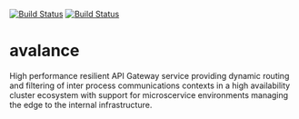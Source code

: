 [![Build Status](https://travis-ci.org/FelixKlauke/avalance.svg?branch=master)](https://travis-ci.org/FelixKlauke/avalance)
[![Build Status](https://travis-ci.org/FelixKlauke/avalance.svg?branch=dev)](https://travis-ci.org/FelixKlauke/avalance)

# avalance
High performance resilient API Gateway service providing dynamic routing and filtering of inter process communications contexts in a high availability cluster ecosystem with support for microscervice environments managing the edge to the internal infrastructure.
